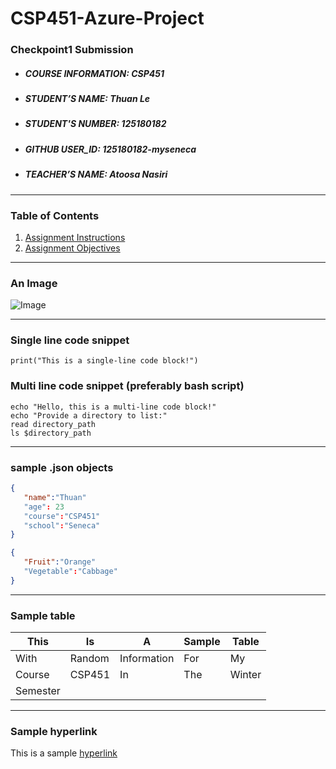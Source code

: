 # CSP451-Azure-Project

### Checkpoint1 Submission

* ##### COURSE INFORMATION: CSP451
* ##### STUDENT’S NAME: Thuan Le
* ##### STUDENT'S NUMBER: 125180182
* ##### GITHUB USER_ID: 125180182-myseneca
* ##### TEACHER’S NAME: Atoosa Nasiri
___

### Table of Contents

1. [Assignment Instructions](#)
2. [Assignment Objectives](#)
   
---
### An Image
![Image](https://news.cgtn.com/news/2020-09-28/Wuhan-s-Yellow-Crane-Tower-to-launch-night-tours-U9eZmzNEpG/img/1c2df279aec7434faead0b4f72162f8c/1c2df279aec7434faead0b4f72162f8c.jpeg)

---
### Single line code snippet
```
print("This is a single-line code block!")
```
### Multi line code snippet (preferably bash script)
```
echo "Hello, this is a multi-line code block!"
echo "Provide a directory to list:"
read directory_path
ls $directory_path

```
---
### sample .json objects
```json
{
   "name":"Thuan"
   "age": 23
   "course":"CSP451"
   "school":"Seneca"
}
```
```json
{
   "Fruit":"Orange"
   "Vegetable":"Cabbage"
}
```
---
### Sample table
| This     | Is     | A           | Sample | Table  |
|----------|--------|-------------|--------|--------|
| With     | Random | Information | For    | My     |
| Course   | CSP451 | In          | The    | Winter |
| Semester |        |             |        |        |

---
### Sample hyperlink
<p> This is a sample <a href="https://github.com/125180182-myseneca/CSP451-Azure-Project">hyperlink</a> </p>


